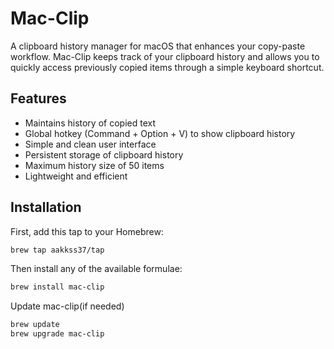 # Mac-Clip

A clipboard history manager for macOS that enhances your copy-paste workflow. Mac-Clip keeps track of your clipboard history and allows you to quickly access previously copied items through a simple keyboard shortcut.

## Features

- Maintains history of copied text
- Global hotkey (Command + Option + V) to show clipboard history
- Simple and clean user interface
- Persistent storage of clipboard history
- Maximum history size of 50 items
- Lightweight and efficient

## Installation

First, add this tap to your Homebrew:

```bash
brew tap aakkss37/tap
```

Then install any of the available formulae:

```bash
brew install mac-clip
```
Update mac-clip(if needed) 

```bash
brew update
brew upgrade mac-clip
```
